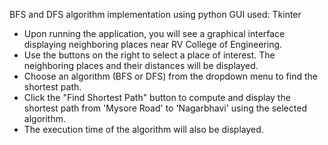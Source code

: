 BFS and DFS algorithm implementation using python
GUI used: Tkinter

- Upon running the application, you will see a graphical interface displaying neighboring places near RV College of Engineering.
- Use the buttons on the right to select a place of interest. The neighboring places and their distances will be displayed.
- Choose an algorithm (BFS or DFS) from the dropdown menu to find the shortest path.
- Click the "Find Shortest Path" button to compute and display the shortest path from 'Mysore Road' to 'Nagarbhavi' using the selected algorithm.
- The execution time of the algorithm will also be displayed.

